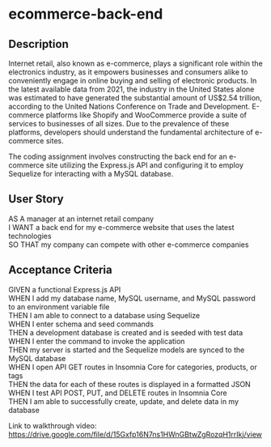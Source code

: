 # ecommerce-back-end

## Description
Internet retail, also known as e-commerce, plays a significant role within the electronics industry, as it empowers businesses and consumers alike to conveniently engage in online buying and selling of electronic products. In the latest available data from 2021, the industry in the United States alone was estimated to have generated the substantial amount of US$2.54 trillion, according to the United Nations Conference on Trade and Development. E-commerce platforms like Shopify and WooCommerce provide a suite of services to businesses of all sizes. Due to the prevalence of these platforms, developers should understand the fundamental architecture of e-commerce sites.

The coding assignment involves constructing the back end for an e-commerce site utilizing the Express.js API and configuring it to employ Sequelize for interacting with a MySQL database.

## User Story
AS A manager at an internet retail company  
I WANT a back end for my e-commerce website that uses the latest technologies  
SO THAT my company can compete with other e-commerce companies  


## Acceptance Criteria
GIVEN a functional Express.js API  
WHEN I add my database name, MySQL username, and MySQL password to an environment variable file  
THEN I am able to connect to a database using Sequelize  
WHEN I enter schema and seed commands  
THEN a development database is created and is seeded with test data  
WHEN I enter the command to invoke the application  
THEN my server is started and the Sequelize models are synced to the MySQL database  
WHEN I open API GET routes in Insomnia Core for categories, products, or tags  
THEN the data for each of these routes is displayed in a formatted JSON  
WHEN I test API POST, PUT, and DELETE routes in Insomnia Core  
THEN I am able to successfully create, update, and delete data in my database  

Link to walkthrough video: https://drive.google.com/file/d/15Gxfp16N7ns1HWnGBtwZgRozqH1rrIkj/view